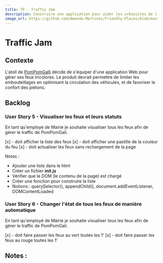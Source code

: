 ```yaml
---
title: TP - Traffic Jam
description: Construire une application pour aider les urbanistes de l'atoll de PomPomGalli à gérer la circulation des véhicules et des piétons.
image_url: https://github.com/Amanda-Martinez/Friendly-Places/blob/master/fiches/img/kata.jpg?raw=true
---
```


# Traffic Jam

## Contexte
L'atoll de [PomPomGalli](https://www.youtube.com/watch?time_continue=7&v=UmFERtl-o8E) décide de s'équiper d'une application Web pour gérer ses feux tricolores. Le produit devrait permettre de limiter les embouteillages en optimisant la circulation des véhicules, et de favoriser le confort des piétons.

## Backlog

### User Story 5 - Visualiser les feux et leurs statuts

En tant qu'employé de Mairie je souhaite visualiser tous les feux afin de gérer le traffic de PomPomGali.

[x] - doit afficher la liste des feux
[x] - doit afficher une pastille de la couleur du feu
[x] - doit actualiser les feux sans rechargement de la page

Notes :
- Ajouter une liste dans le html
- Créer un fichier **init.js**
- Vérifier que le DOM (le contenu de la page) est chargé
- Créer une fonction pour construire la liste
- Notions : querySelector(), appendChild(), document.addEventListener, DOMContentLoaded


### User Story 6 - Changer l'état de tous les feux de manière automatique

En tant qu'employé de Mairie je souhaite visualiser tous les feux afin de gérer le traffic de PomPomGali.

[x] - doit faire passer les feux au vert toutes les 1'
[x] - doit faire passer les feux au rouge toutes les 1'

Notes :
- 



